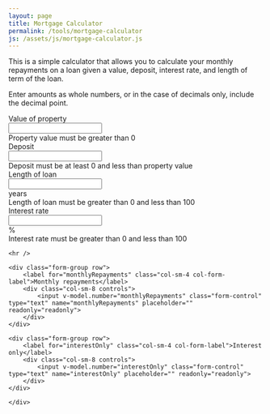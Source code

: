 ```yaml
---
layout: page
title: Mortgage Calculator
permalink: /tools/mortgage-calculator
js: /assets/js/mortgage-calculator.js
---
```


<p>
This is a simple calculator that allows you to calculate your monthly repayments on a 
loan given a value, deposit, interest rate, and length of term of the loan. 
</p>
<p>
Enter amounts as whole numbers, or in the case of decimals only, include the decimal point.
</p>
<p>
<form id="mc-app" name="frmMain" class="form-horizontal">
<div>
	<div class="form-group row">
		<label for="prop_val" class="col-sm-4 col-form-label">Value of property</label>
		<div class="col-sm-8 controls">
			<input v-model.number="propertyValue" v-on:keyup="onPropertyValueKeyUp" v-on:change="onPropertyValueKeyUp" class="form-control" v-bind:class="{ 'is-valid': propertyValueState == 1, 'is-invalid': propertyValueState == 0 }" type="number" size="10" maxlength="10" name="prop_val" value="" step="100000">
			<div v-if="propertyValueState == 0" class="invalid-feedback">Property value must be greater than 0</div>
		</div>
	</div>
	<div class="form-group row">
		<label for="deposit" class="col-sm-4 col-form-label">Deposit</label>
		<div class="col-sm-8 controls">
				<input v-model.number="deposit" v-on:keyup="onDepositKeyUp" v-on:change="onDepositKeyUp" class="form-control" v-bind:class="{ 'is-valid': depositState == 1, 'is-invalid': depositState == 0 }" type="number" size="10" maxlength="10" name="deposit" step="100000">
				<div v-if="depositState == 0" class="invalid-feedback">Deposit must be at least 0 and less than property value</div>
		</div>
	</div>
	<div class="form-group row">
		<label for="loan_length" class="col-sm-4 col-form-label">Length of loan</label>
		<div class="col-sm-8 controls">
			<div class="input-group">
				<input v-model.number="loanYears" v-on:keyup="onLoanYearsKeyUp" v-on:change="onLoanYearsKeyUp" class="form-control" v-bind:class="{ 'is-valid': loanYearsState == 1, 'is-invalid': loanYearsState == 0 }" type="number" size="3" maxlength="2" name="loan_length" placeholder="" step="1">
				<div class="input-group-apppend">
					<span class="input-group-text">years</span>
				</div>
			</div>
			<div v-if="loanYearsState == 0" class="invalid-feedback">Length of loan must be greater than 0 and less than 100</div>
		</div>
	</div>
	<div class="form-group row">
		<label for="interest" class="col-sm-4 col-form-label">Interest rate</label>
		<div class="col-sm-8 controls">
			<div class="input-group">
				<input v-model.number="interestRate" v-on:keyup="onInterestRateKeyUp" v-on:change="onInterestRateKeyUp" class="form-control" v-bind:class="{ 'is-valid': interestRateState == 1, 'is-invalid': interestRateState == 0 }" type="number" name="interest" placeholder="" step="1">
				<div class="input-group-apppend">
          <span class="input-group-text">%</span>
        </div>
     </div>
				<div v-if="interestRateState == 0" class="invalid-feedback">Interest rate must be greater than 0 and less than 100</div>
		</div>
	</div>
	
	<hr />

	<div class="form-group row">
		<label for="monthlyRepayments" class="col-sm-4 col-form-label">Monthly repayments</label>
		<div class="col-sm-8 controls">
			<input v-model.number="monthlyRepayments" class="form-control" type="text" name="monthlyRepayments" placeholder="" readonly="readonly">
		</div>
	</div>

	<div class="form-group row">
		<label for="interestOnly" class="col-sm-4 col-form-label">Interest only</label>
		<div class="col-sm-8 controls">
			<input v-model.number="interestOnly" class="form-control" type="text" name="interestOnly" placeholder="" readonly="readonly">
		</div>
	</div>

	</div>
</form>

